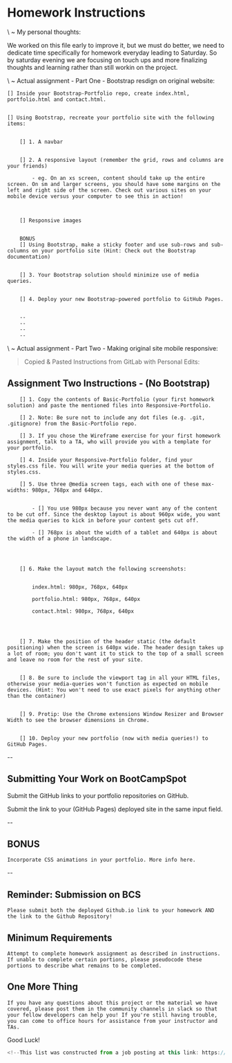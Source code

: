 # Homework Instructions

\\ ~ My personal thoughts:

We worked on this file early to improve it, but we must do better, we need to dedicate time specifically for homework everyday leading to Saturday. So by saturday evening we are focusing on touch ups and more finalizing thoughts and learning rather than still workin on the project. 


\\ ~ Actual assignment - Part One - Bootstrap resdign on original website:

    [] Inside your Bootstrap-Portfolio repo, create index.html, portfolio.html and contact.html.


    [] Using Bootstrap, recreate your portfolio site with the following items:


        [] 1. A navbar


        [] 2. A responsive layout (remember the grid, rows and columns are your friends)

            - eg. On an xs screen, content should take up the entire screen. On sm and larger screens, you should have some margins on the left and right side of the screen. Check out various sites on your mobile device versus your computer to see this in action!



        [] Responsive images


        BONUS
        [] Using Bootstrap, make a sticky footer and use sub-rows and sub-columns on your portfolio site (Hint: Check out the Bootstrap documentation)


        [] 3. Your Bootstrap solution should minimize use of media queries.


        [] 4. Deploy your new Bootstrap-powered portfolio to GitHub Pages.


        --
        --
        --
        --


\\ ~ Actual assignment - Part Two - Making original site mobile responsive:

> Copied & Pasted Instructions from GitLab with Personal Edits:

## Assignment Two Instructions - (No Bootstrap)


        [] 1. Copy the contents of Basic-Portfolio (your first homework solution) and paste the mentioned files into Responsive-Portfolio.

        [] 2. Note: Be sure not to include any dot files (e.g. .git, .gitignore) from the Basic-Portfolio repo.

        [] 3. If you chose the Wireframe exercise for your first homework assignment, talk to a TA, who will provide you with a template for your portfolio.

        [] 4. Inside your Responsive-Portfolio folder, find your styles.css file. You will write your media queries at the bottom of styles.css.

        [] 5. Use three @media screen tags, each with one of these max-widths: 980px, 768px and 640px.


            - [] You use 980px because you never want any of the content to be cut off. Since the desktop layout is about 960px wide, you want the media queries to kick in before your content gets cut off.
  
            - [] 768px is about the width of a tablet and 640px is about the width of a phone in landscape.




        [] 6. Make the layout match the following screenshots:


            index.html: 980px, 768px, 640px

            portfolio.html: 980px, 768px, 640px

            contact.html: 980px, 768px, 640px




        [] 7. Make the position of the header static (the default positioning) when the screen is 640px wide. The header design takes up a lot of room; you don't want it to stick to the top of a small screen and leave no room for the rest of your site.


        [] 8. Be sure to include the viewport tag in all your HTML files, otherwise your media-queries won't function as expected on mobile devices. (Hint: You won't need to use exact pixels for anything other than the container)


        [] 9. Protip: Use the Chrome extensions Window Resizer and Browser Width to see the browser dimensions in Chrome.


        [] 10. Deploy your new portfolio (now with media queries!) to GitHub Pages.

--



## Submitting Your Work on BootCampSpot



Submit the GitHub links to your portfolio repositories on GitHub.


Submit the link to your (GitHub Pages) deployed site in the same input field.

--



## BONUS

    Incorporate CSS animations in your portfolio. More info here.
--


## Reminder: Submission on BCS

    Please submit both the deployed Github.io link to your homework AND the link to the Github Repository!


## Minimum Requirements
    Attempt to complete homework assignment as described in instructions. If unable to complete certain portions, please pseudocode these portions to describe what remains to be completed.


## One More Thing
    If you have any questions about this project or the material we have covered, please post them in the community channels in slack so that your fellow developers can help you! If you're still having trouble, you can come to office hours for assistance from your instructor and TAs.

Good Luck!


```Javascript
<!--This list was constructed from a job posting at this link: https://www.indeed.com/q-Full-Stack-Developer-jobs.html?advn=6613095622180756&vjk=2c88a37a94ad8d78 -->